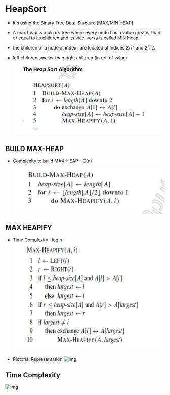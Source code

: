 # HeapSort
- it's using the Binary Tree Data-Stucture [MAX/MIN HEAP]
- A max heap is a binary tree where every node has a value greater than or equal to its children and its vice-versa is called MIN Heap.  
- the children of a node at index i are located at indices 2i+1 and 2i+2.
- left children smaller than right children (in ref. of value)

  ![Alt text](image.png)

## BUILD MAX-HEAP
- Complexity to build MAX-HEAP - O(n)

  ![Alt text](image-1.png)

## MAX HEAPIFY
- Time Complexity : log n
![Alt text](image-2.png)

- Pictorial Representation
![img](https://www.codesdope.com/staticroot/images/algorithm/heapsort1.gif)

## Time Complexity
 ![img](https://big-o.io/assets/heapsort.png)